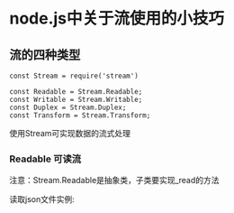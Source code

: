 # node.js中关于流使用的小技巧

## 流的四种类型

    const Stream = require('stream')

    const Readable = Stream.Readable;
    const Writable = Stream.Writable;
    const Duplex = Stream.Duplex;
    const Transform = Stream.Transform;

使用Stream可实现数据的流式处理

### Readable 可读流

注意：Stream.Readable是抽象类，子类要实现_read的方法

读取json文件实例: